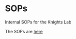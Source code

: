 # SOPs
Internal SOPs for the Knights Lab

The SOPs are [here](https://github.com/knights-lab/SOPs/wiki)
